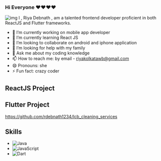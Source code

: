 ### Hi Everyone ❤❤❤❤ 

  ![img](https://github.com/rdebnath1234/rdebnath1234/assets/97083678/ab331f57-5a91-48d1-bd53-68b1f000c2c2)
  I , Riya Debnath , am a talented frontend developer proficient in both ReactJS and Flutter frameworks. 

- 🔭 I’m currently working on mobile app developer
- 🌱 I’m currently learning React JS
- 👯 I’m looking to collaborate on android and iphone application
- 🤔 I’m looking for help with my family
- 💬 Ask me about my coding knowledge
- 📫 How to reach me: by email - riyakolkatawb@gmail.com
- 😄 Pronouns: she
- ⚡ Fun fact: crazy coder

## ReactJS Project

## Flutter Project
https://github.com/rdebnath1234/Icb_cleaning_services
## Skills

- ![Java](https://img.shields.io/badge/Java-007396?style=for-the-badge&logo=java&logoColor=white)
- ![JavaScript](https://img.shields.io/badge/JavaScript-F7DF1E?style=for-the-badge&logo=javascript&logoColor=black)
- ![Dart](https://img.shields.io/badge/Dart-0175C2?style=for-the-badge&logo=dart&logoColor=white)


